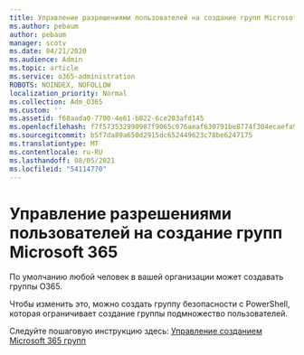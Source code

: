 ```yaml
---
title: Управление разрешениями пользователей на создание групп Microsoft 365
ms.author: pebaum
author: pebaum
manager: scotv
ms.date: 04/21/2020
ms.audience: Admin
ms.topic: article
ms.service: o365-administration
ROBOTS: NOINDEX, NOFOLLOW
localization_priority: Normal
ms.collection: Adm_O365
ms.custom: ''
ms.assetid: f68aada0-7700-4e61-b822-6ce203afd145
ms.openlocfilehash: f7f573532990987f9065c076aeaf630791be8774f304ecaefa90cdee8b08b280
ms.sourcegitcommit: b5f7da89a650d2915dc652449623c78be6247175
ms.translationtype: MT
ms.contentlocale: ru-RU
ms.lasthandoff: 08/05/2021
ms.locfileid: "54114770"
---
```

# <a name="manage-who-can-create-microsoft-365-groups"></a>Управление разрешениями пользователей на создание групп Microsoft 365

По умолчанию любой человек в вашей организации может создавать группы O365.
  
Чтобы изменить это, можно создать группу безопасности с PowerShell, которая ограничивает создание группы подмножество пользователей.
  
Следуйте пошаговую инструкцию здесь: [Управление созданием Microsoft 365 групп](https://docs.microsoft.com/microsoft-365/admin/create-groups/manage-creation-of-groups)
  

